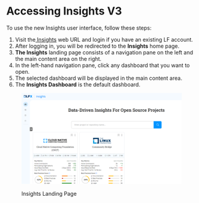 # Accessing Insights V3

To use the new Insights user interface, follow these steps:

1. Visit the[ Insights](https://insights.v3.lfx.linuxfoundation.org/) web URL and login if you have an existing LF account.
2. After logging in, you will be redirected to the **Insights** home page.
3. **The Insights** landing page consists of a navigation pane on the left and the main content area on the right.&#x20;
4. In the left-hand navigation pane, click any dashboard that you want to open.
5. The selected dashboard will be displayed in the main content area.
6. The **Insights Dashboard** is the default dashboard.

<figure><img src="../../../.gitbook/assets/2023-06-22_13h21_39.png" alt=""><figcaption><p>Insights Landing Page</p></figcaption></figure>

